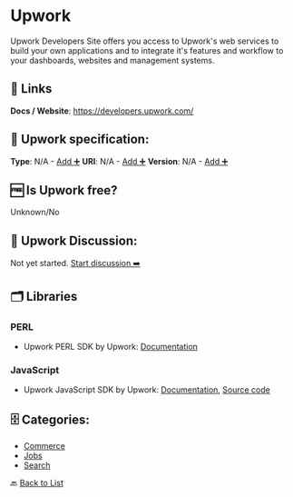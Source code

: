 # Upwork
Upwork Developers Site offers you access to Upwork&#x27;s web services
to build your own applications and to integrate it&#x27;s features and workflow
to your dashboards, websites and management systems.

##  🔗 Links
**Docs / Website**: https://developers.upwork.com/

## 🧬 Upwork specification:
**Type**: N/A - [Add ➕](https://github.com/apis-list/apis-list/edit/main/apis-list.yaml)
**URI**: N/A - [Add ➕](https://github.com/apis-list/apis-list/edit/main/apis-list.yaml)
**Version**: N/A - [Add ➕](https://github.com/apis-list/apis-list/edit/main/apis-list.yaml)

## 🆓 Is Upwork free?
 Unknown/No 

## 💬 Upwork Discussion:
Not yet started. [Start discussion ➡️](https://github.com/apis-list/apis-list/discussions/new)

## 🗂️ Libraries
### PERL
- Upwork PERL SDK by Upwork: [Documentation](https://metacpan.org/release/Net-Upwork-API)

### JavaScript
- Upwork JavaScript SDK by Upwork: [Documentation](https://developers.upwork.com/?lang&#x3D;python#getting-started_libraries-and-tools), [Source code](https://github.com/upwork/node-upwork)


## 🗄️ Categories:
- [Commerce](https://github.com/apis-list/apis-list#commerce-)
- [Jobs](https://github.com/apis-list/apis-list#jobs-)
- [Search](https://github.com/apis-list/apis-list#search-)

🔙  [Back to List](https://github.com/apis-list/apis-list)
